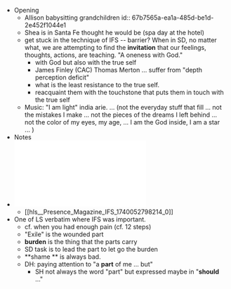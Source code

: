 - Opening
	- Allison babysitting grandchildren
	  id:: 67b7565a-ea1a-485d-be1d-2e452f1044e1
	- Shea is in Santa Fe thought he would be (spa day at the hotel)
	- get stuck in the technique of IFS -- barrier? When in SD, no matter what, we are attempting to find the **invitation** that our feelings, thoughts, actions, are teaching. "A oneness with God."
		- with God but also with the true self
		- James Finley (CAC) Thomas Merton ... suffer from "depth perception deficit"
		- what is the least resistance to the true self.
		- reacquaint them with the touchstone that puts them in touch with the true self
	- Music: "I am light" india arie. ... (not the everyday stuff that fill ... not the mistakes I make ... not the pieces of the dreams I left behind ... not the color of my eyes, my age, ... I am the God inside, I am a star ... )
- Notes
- ![Presence Magazine IFS.pdf](../assets/Presence_Magazine_IFS_1740052798214_0.pdf)
	- [[hls__Presence_Magazine_IFS_1740052798214_0]]
- One of LS verbatim where IFS was important.
	- cf. when you had enough pain (cf. 12 steps)
	- "Exile" is the wounded part
	- **burden** is the thing that the parts carry
	- SD task is to lead the part to let go the burden
	- **shame ** is always bad.
	- DH: paying attention to "a **part** of me ... but"
		- SH not always the word "part" but expressed maybe in "**should** ..."